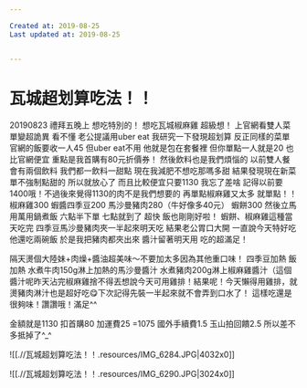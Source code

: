 ```yaml
---

Created at: 2019-08-25
Last updated at: 2019-08-25


---
```


# 瓦城超划算吃法！！


20190823
禮拜五晚上
想吃特別的！
想吃瓦城椒麻雞 超級想！
上官網看雙人菜單變超詭異
看不懂
老公提議用uber eat
我研究一下發現超划算
反正同樣的菜單
官網的飯要收一人45
但uber eat不用
他就是包在套餐裡
但你單點一人就是20
也比官網便宜
重點是我首購有80元折價券！
然後飲料也是我們煩惱的
以前雙人餐
會有兩個飲料
我們都一飲料一甜點
現在我減肥不想吃那嗎多甜
結果發現現在新菜單不強制點甜的
所以就放心了
而且比較便宜只要1130
我忘了差啥
記得以前要1400哦！不過後來覺得1130的肉不是我們想要的
再單點椒麻雞又太多
就單點！！
椒麻雞300
蝦醬四季豆200
馬沙曼豬肉280（牛好像多40元）
蝦餅300
然後立馬用萬用鍋煮飯
六點半下單
七點就到了
超快
飯也剛剛好啦！
蝦餅、椒麻雞這種當天吃完
四季豆馬沙曼豬肉夾一半起來明天吃
結果老公胃口大開
一直說今天特好吃
他還吃兩碗飯
於是我把豬肉都夾出來
醬汁留著明天用
吃的超滿足！

隔天燙個大陸妹+肉燥+醬油超美味～不要加太多因為其他重口味！
四季豆加熱
飯加熱
水煮牛肉150g淋上加熱的馬沙曼醬汁
水煮豬肉200g淋上椒麻雞醬汁（這個醬汁呢昨天沾完椒麻雞捨不得丟想說今天可用雞排！結果呢！今天懶得用雞排，就燙豬肉淋汁也是超好吃😋下次記得先裝一半起來就不會弄到口水了！
這樣吃還是很夠味！讚讚哦！滿足^^

金額就是1130
扣首購80
加運費25
\=1075
國外手續費1.5
玉山拍回饋2.5
所以差不多抵掉了^\_^

![[.//瓦城超划算吃法！！.resources/IMG_6284.JPG\|4032x0]]

![[.//瓦城超划算吃法！！.resources/IMG_6290.JPG\|3024x0]]


